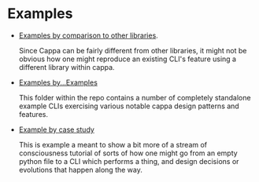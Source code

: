# Examples

* [Examples by comparison to other libraries](./comparison.md).

  Since Cappa can be fairly different from other libraries, it might not be obvious
  how one might reproduce an existing CLI's feature using a different library within
  cappa.

* [Examples by...Examples](../../examples)

  This folder within the repo contains a number of completely standalone example
  CLIs exercising various notable cappa design patterns and features.

* [Example by case study](./case_study.md)

  This is example a meant to show a bit more of a stream of consciousness tutorial
  of sorts of how one might go from an empty python file to a CLI which performs a
  thing, and design decisions or evolutions that happen along the way.
